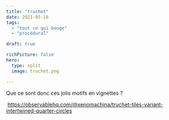 ```yaml
---
title: "truchet"
date: 2021-05-16
tags:
  - "tout ce qui bouge"
  - "procédural"

draft: true

richPicture: false
hero:
  type: split
  image: truchet.png

---
```


Que ce sont donc ces jolis motifs en vignettes ?
<!-- excerpt -->



​	https://observablehq.com/@xenomachina/truchet-tiles-variant-intertwined-quarter-circles